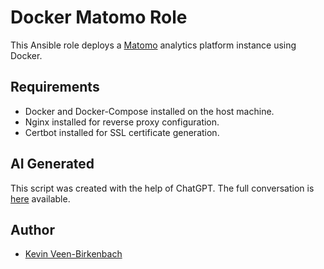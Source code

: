 # Docker Matomo Role

This Ansible role deploys a [Matomo](https://matomo.org/) analytics platform instance using Docker.

## Requirements

- Docker and Docker-Compose installed on the host machine.
- Nginx installed for reverse proxy configuration.
- Certbot installed for SSL certificate generation.

## AI Generated
This script was created with the help of ChatGPT. The full conversation is [here](https://chat.openai.com/share/49e0c7e4-a2af-4a04-adad-7a735bdd85c4) available.

## Author
-  [Kevin Veen-Birkenbach](https://www.veen.world/)